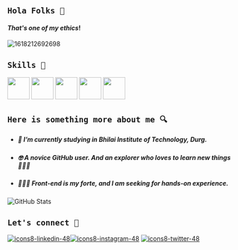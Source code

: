 ## `Hola Folks 👋`

#### _That's one of my ethics_!
![1618212692698](https://user-images.githubusercontent.com/97127815/158718742-fce7c3c4-3b39-4980-a84c-552e973462a5.jpg)


## `Skills 👩`
<p><img src="https://user-images.githubusercontent.com/97127815/158718870-dfcf9f30-badb-4b60-89dc-197b781c431e.png" heigth=50 width=50>
<img src="https://user-images.githubusercontent.com/97127815/158718892-2062c81c-88b8-46de-a264-54ca9f346ed1.png" heigth=50 width=50>
<img src="https://user-images.githubusercontent.com/97127815/158718913-e373b191-e2b9-448b-8bdf-49d51695baf0.png" heigth=50 width=50>
<img src="https://user-images.githubusercontent.com/97127815/158724469-f34d785c-8c5c-4888-828b-952ac5f09926.png" heigth=50 width=50>
<img src="https://user-images.githubusercontent.com/97127815/158722609-efd64f7b-1cd0-420f-b738-ddcd03bded6e.png" heigth=50 width=50></p>



## `Here is something more about me 🔍`

- ##### 🏫 I’m currently studying in Bhilai Institute of Technology, Durg.
- ##### 🤓 A novice GitHub user. And an explorer who loves to learn new things 👩🏻‍💻 
- ##### 👩🏻‍🏫 Front-end is my forte, and I am seeking for hands-on experience.

![GitHub Stats](https://github-readme-stats.vercel.app/api?username=Yukti-J&theme=radical)

## `Let's connect 🔗`

[![icons8-linkedin-48](https://user-images.githubusercontent.com/97127815/158718966-fcd7385b-ecb4-4335-aaa7-fe52a5cbf5fa.png)](www.linkedin.com/in/yukti-jhawar-2002)[![icons8-instagram-48](https://user-images.githubusercontent.com/97127815/158719694-bd2b5c12-17fd-4b91-86fa-b2d7151caed1.png)](https://www.instagram.com/yukti_3004/) [![icons8-twitter-48](https://user-images.githubusercontent.com/97127815/158719760-82009319-6db6-4f53-9869-9abf44fbe918.png)](https://twitter.com/JhawarYukti)
